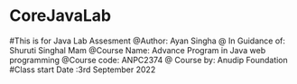 # CoreJavaLab
#This is for Java Lab Assesment 
@Author: Ayan Singha 
@ In Guidance of: Shuruti Singhal Mam
@Course Name: Advance Program in Java web programming
@Course code: ANPC2374 
@ Course by: Anudip Foundation 
#Class start Date :3rd September 2022
